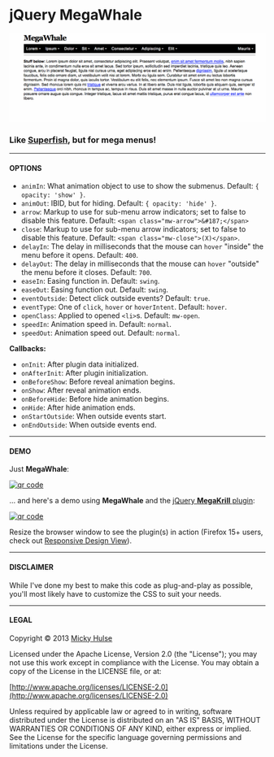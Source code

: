 # jQuery MegaWhale

![MegaWhale gif demo](megawhale.gif)

### Like [Superfish](http://users.tpg.com.au/j_birch/plugins/superfish/), but for mega menus!

---

#### OPTIONS
		
* `animIn`: What animation object to use to show the submenus. Default: `{ opacity: 'show' }`.
* `animOut`: IBID, but for hiding. Default: `{ opacity: 'hide' }`.
* `arrow`: Markup to use for sub-menu arrow indicators; set to false to disable this feature. Default: `<span class="mw-arrow">&#187;</span>`
* `close`: Markup to use for sub-menu arrow indicators; set to false to disable this feature. Default: `<span class="mw-close">(X)</span>`.
* `delayIn`: The delay in milliseconds that the mouse can `hover` "inside" the menu before it opens. Default: `400`.
* `delayOut`: The delay in milliseconds that the mouse can `hover` "outside" the menu before it closes. Default: `700`.
* `easeIn`: Easing function in. Default: `swing`.
* `easeOut`: Easing function out. Default: `swing`.
* `eventOutside`: Detect click outside events? Default: `true`.
* `eventType`: One of `click`, `hover` or `hoverIntent`. Default: `hover`.
* `openClass`: Applied to opened `<li>`s. Default: `mw-open`.
* `speedIn`: Animation speed in. Default: `normal`.
* `speedOut`: Animation speed out. Default: `normal`.

**Callbacks:**

* `onInit`: After plugin data initialized.
* `onAfterInit`: After plugin initialization.
* `onBeforeShow`: Before reveal animation begins.
* `onShow`: After reveal animation ends.
* `onBeforeHide`: Before hide animation begins.
* `onHide`: After hide animation ends.
* `onStartOutside`: When outside events start.
* `onEndOutside`: When outside events end.

---

#### DEMO

Just **MegaWhale**:

[![qr code](http://chart.apis.google.com/chart?cht=qr&chl=https://github.com/mhulse/jquery-megawhale/&chs=240x240)](http://mhulse.github.io/jquery-megawhale/demo/)

… and here's a demo using **MegaWhale** and the [jQuery **MegaKrill** plugin](https://github.com/mhulse/jquery-megakrill):

[![qr code](http://chart.apis.google.com/chart?cht=qr&chl=https://github.com/mhulse/jquery-mega-demos/&chs=240x240)](http://mhulse.github.io/jquery-mega-demos/)

Resize the browser window to see the plugin(s) in action (Firefox 15+ users, check out [Responsive Design View](https://developer.mozilla.org/en-US/docs/Tools/Responsive_Design_View)).

---

#### DISCLAIMER

While I've done my best to make this code as plug-and-play as possible, you'll most likely have to customize the CSS to suit your needs.

---

#### LEGAL

Copyright © 2013 [Micky Hulse](http://mky.io)

Licensed under the Apache License, Version 2.0 (the "License"); you may not use this work except in compliance with the License. You may obtain a copy of the License in the LICENSE file, or at:

[http://www.apache.org/licenses/LICENSE-2.0](http://www.apache.org/licenses/LICENSE-2.0)

Unless required by applicable law or agreed to in writing, software distributed under the License is distributed on an "AS IS" BASIS, WITHOUT WARRANTIES OR CONDITIONS OF ANY KIND, either express or implied. See the License for the specific language governing permissions and limitations under the License.
